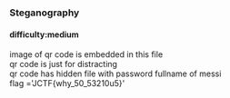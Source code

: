 ### Steganography
#### difficulty:medium
image of qr code is embedded in this file <br />
qr code is just for distracting <br />
qr code has hidden file with password fullname of messi <br />
flag ='JCTF{why_50_53210u5}'
